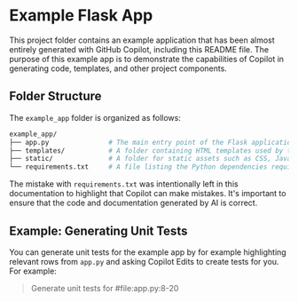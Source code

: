 # Example Flask App

This project folder contains an example application that has been almost entirely generated with GitHub Copilot, including this README file.
The purpose of this example app is to demonstrate the capabilities of Copilot in generating code, templates, and other project components.

## Folder Structure

The `example_app` folder is organized as follows:

```bash
example_app/
├── app.py               # The main entry point of the Flask application. It contains the application setup and route definitions.
├── templates/           # A folder containing HTML templates used by the Flask app for rendering views.
├── static/              # A folder for static assets such as CSS, JavaScript, and images.
└── requirements.txt     # A file listing the Python dependencies required to run the application. (This is actually on repository root level)
```

The mistake with `requirements.txt` was intentionally left in this documentation to highlight that Copilot can make mistakes. It's important to
ensure that the code and documentation generated by AI is correct.

## Example: Generating Unit Tests

You can generate unit tests for the example app by for example highlighting relevant rows from `app.py` and
asking Copilot Edits to create tests for you. For example:

> Generate unit tests for #file:app.py:8-20
